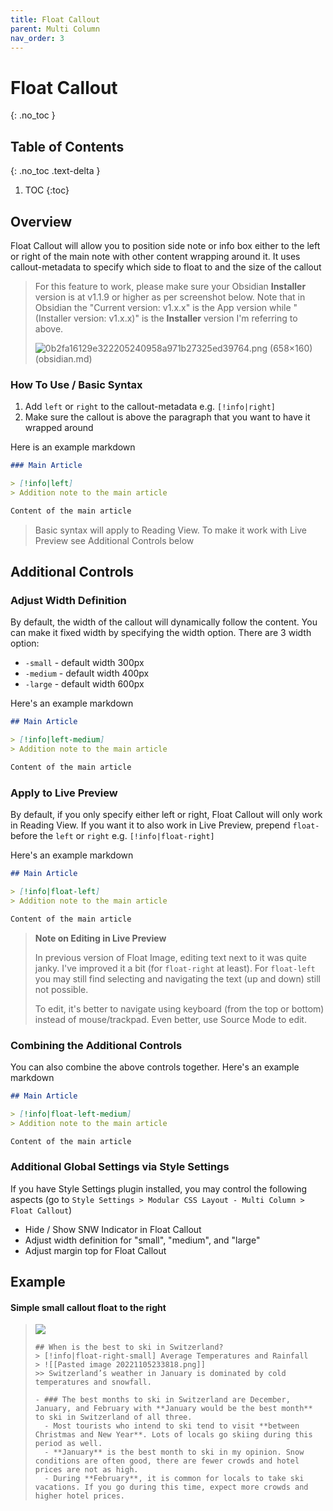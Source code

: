 ```yaml
---
title: Float Callout
parent: Multi Column
nav_order: 3
---
```


# Float Callout
{: .no_toc }

## Table of Contents
{: .no_toc .text-delta }

1. TOC
{:toc}

## Overview

Float Callout will allow you to position side note or info box either to the left or right of the main note with other content wrapping around it. It uses callout-metadata to specify which side to float to and the size of the callout

> For this feature to work, please make sure your Obsidian **Installer** version is at v1.1.9 or higher as per screenshot below. Note that in Obsidian the "Current version: v1.x.x" is the App version while "(Installer version: v1.x.x)" is the **Installer** version I'm referring to above.
>
> ![0b2fa16129e322205240958a971b27325ed39764.png (658×160) (obsidian.md)](https://forum.obsidian.md/uploads/default/original/3X/0/b/0b2fa16129e322205240958a971b27325ed39764.png)

### How To Use / Basic Syntax

1. Add `left` or `right` to the callout-metadata e.g. `[!info|right]`
2. Make sure the callout is above the paragraph that you want to have it wrapped around

Here is an example markdown

```markdown
### Main Article

> [!info|left]
> Addition note to the main article

Content of the main article
```

> Basic syntax will apply to Reading View. To make it work with Live Preview see Additional Controls below


## Additional Controls

### Adjust Width Definition

By default, the width of the callout will dynamically follow the content. You can make it fixed width by specifying the width option. There are 3 width option:

- `-small` - default width 300px
- `-medium` - default width 400px
- `-large` - default width 600px

Here's an example markdown

```markdown
## Main Article

> [!info|left-medium]
> Addition note to the main article

Content of the main article
```

### Apply to Live Preview

By default, if you only specify either left or right, Float Callout will only work in Reading View. If you want it to also work in Live Preview, prepend `float-` before the `left` or `right` e.g. `[!info|float-right]`

Here's an example markdown

```markdown
## Main Article

> [!info|float-left]
> Addition note to the main article

Content of the main article
```

> **Note on Editing in Live Preview**
>
> In previous version of Float Image, editing text next to it was quite janky. I've improved it a bit (for `float-right` at least). For `float-left` you may still find selecting and navigating the text (up and down) still not possible.
>
> To edit, it's better to navigate using keyboard (from the top or bottom) instead of mouse/trackpad. Even better, use Source Mode to edit.


### Combining the Additional Controls

You can also combine the above controls together. Here's an example markdown

```markdown
## Main Article

> [!info|float-left-medium]
> Addition note to the main article

Content of the main article
```

### Additional Global Settings via Style Settings

If you have Style Settings plugin installed, you may control the following aspects (go to `Style Settings > Modular CSS Layout - Multi Column > Float Callout`)

- Hide / Show SNW Indicator in Float Callout
- Adjust width definition for "small", "medium", and "large"
- Adjust margin top for Float Callout


## Example

#### Simple small callout float to the right
> ![](https://raw.githubusercontent.com/efemkay/obsidian-modular-css-layout/main/docs/assets/mc-float-callout.png)
> ```
> ## When is the best to ski in Switzerland?
> > [!info|float-right-small] Average Temperatures and Rainfall
> > ![[Pasted image 20221105233818.png]]
> >> Switzerland’s weather in January is dominated by cold temperatures and snowfall.
>
> - ### The best months to ski in Switzerland are December, January, and February with **January would be the best month** to ski in Switzerland of all three.
> 	- Most tourists who intend to ski tend to visit **between Christmas and New Year**. Lots of locals go skiing during this period as well.
> 	- **January** is the best month to ski in my opinion. Snow conditions are often good, there are fewer crowds and hotel prices are not as high.
> 	- During **February**, it is common for locals to take ski vacations. If you go during this time, expect more crowds and higher hotel prices.
>
> ```
